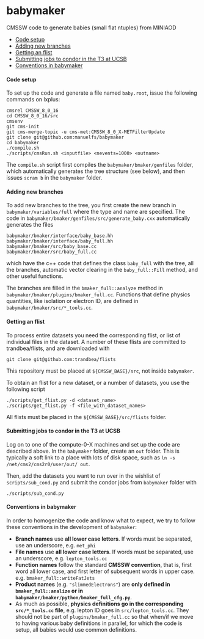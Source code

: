 babymaker
==============

CMSSW code to generate babies (small flat ntuples) from MINIAOD

  * [Code setup](#code-setup)
  * [Adding new branches](#adding-new-branches)
  * [Getting an flist](#getting-an-flist)
  * [Submitting jobs to condor in the T3 at UCSB](#submitting-jobs-to-condor-in-the-T3-at-UCSB)
  * [Conventions in babymaker](#conventions-in-babymaker)


#### Code setup
To set up the code and generate a file named `baby.root`, issue the following commands 
on lxplus:

    cmsrel CMSSW_8_0_16
    cd CMSSW_8_0_16/src
    cmsenv
    git cms-init
    git cms-merge-topic -u cms-met:CMSSW_8_0_X-METFilterUpdate	
    git clone git@github.com:manuelfs/babymaker
    cd babymaker
    ./compile.sh
    ./scripts/cmsRun.sh <inputfile> <nevents=1000> <outname>

The `compile.sh` script first compiles the `babymaker/bmaker/genfiles` folder, which
automatically generates the tree structure (see below), and then issues `scram b`
in the `babymaker` folder. 


#### Adding new branches

To add new branches to the tree, you first create the new branch in
`babymaker/variables/full` where the type and name are specified.
The code in `babymaker/bmaker/genfiles/src/generate_baby.cxx` automatically generates
the files 

    babymaker/bmaker/interface/baby_base.hh
    babymaker/bmaker/interface/baby_full.hh
    babymaker/bmaker/src/baby_base.cc
    babymaker/bmaker/src/baby_full.cc

which have the c++ code that defines the class `baby_full` with the tree, all the branches,
automatic vector clearing in the `baby_full::Fill` method, and other useful functions.

The branches are filled in the `bmaker_full::analyze` method in 
`babymaker/bmaker/plugins/bmaker_full.cc`. Functions that define physics quantities,
like isolation or electron ID, are defined in `babymaker/bmaker/src/*_tools.cc`.


#### Getting an flist

To process entire datasets you need the corresponding flist, or list of individual files in the dataset.
A number of these flists are committed to trandbea/flists, and are downloaded with

    git clone git@github.com:trandbea/flists

This repository must be placed at `${CMSSW_BASE}/src`, not inside `babymaker`.

To obtain an flist for a new dataset, or a number of datasets, you use the following script

    ./scripts/get_flist.py -d <dataset_name>
    ./scripts/get_flist.py -f <file_with_dataset_names>

All flists must be placed in the `${CMSSW_BASE}/src/flists` folder.


#### Submitting jobs to condor in the T3 at UCSB

Log on to one of the compute-0-X machines and set up the code are described above.
In the `babymaker` folder, create an `out` folder. This is typically a soft link to a place
with lots of disk space, such as `ln -s /net/cms2/cms2r0/user/out/ out`.

Then, add the datasets you want to run over in the wishlist of `scripts/sub_cond.py` and submit the condor jobs from
`babymaker` folder with

    ./scripts/sub_cond.py

#### Conventions in babymaker

In order to homogenize the code and know what to expect, we try to follow these conventions in the  development
of `babymaker`:

 * **Branch names** use **all lower case letters**. If words must be separated, use an underscore, e.g. `met_phi`
 * **File names** use **all lower case letters**. If words must be separated, use an underscore, e.g. `lepton_tools.cc`
 * **Function names** follow the standard **CMSSW convention**, that is, first word all lower case, and first letter 
 of subsequent words in upper case. e.g. `bmaker_full::writeFatJets`
 * **Product names** (e.g. `"slimmedElectrons"`) are **only defined in `bmaker_full::analize` or in 
 `babymaker/bmaker/python/bmaker_full_cfg.py`**. 
 * As much as possible, **physics definitions go in the corresponding `src/*_tools.cc` file**, e.g. lepton ID goes in
 `src/lepton_tools.cc`. They should not be part of `plugins/bmaker_full.cc` so that when/if we move to having various 
 baby definitions in parallel, for which the code is setup, all babies would use common definitions.